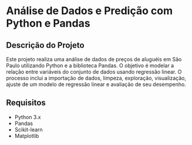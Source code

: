 # Análise de Dados e Predição com Python e Pandas

## Descrição do Projeto

Este projeto realiza uma análise de dados de preços de aluguéis em São Paulo utilizando Python e a biblioteca Pandas. O objetivo é modelar a relação entre variáveis do conjunto de dados usando regressão linear. O processo inclui a importação de dados, limpeza, exploração, visualização, ajuste de um modelo de regressão linear e avaliação de seu desempenho.

## Requisitos

- Python 3.x
- Pandas
- Scikit-learn
- Matplotlib


